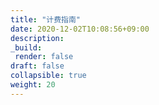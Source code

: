 ```yaml
---
title: "计费指南"
date: 2020-12-02T10:08:56+09:00
description:
_build:
 render: false 
draft: false
collapsible: true
weight: 20
---
```


